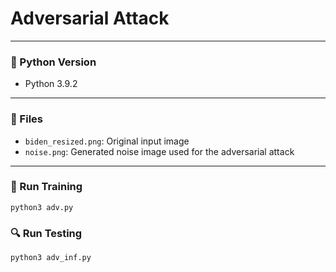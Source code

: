# Adversarial Attack

---

### 🐍 Python Version
- Python 3.9.2

---

### 📁 Files
- `biden_resized.png`: Original input image  
- `noise.png`: Generated noise image used for the adversarial attack

---

### 🚀 Run Training
```
python3 adv.py
```

### 🔍 Run Testing
```
python3 adv_inf.py
```
